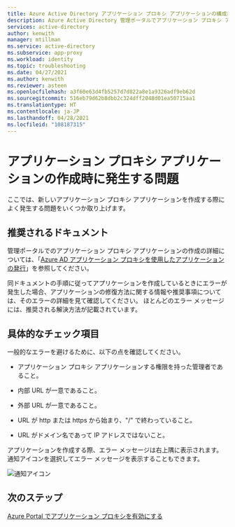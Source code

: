 ```yaml
---
title: Azure Active Directory アプリケーション プロキシ アプリケーションの構成に関する問題
description: Azure Active Directory 管理ポータルでアプリケーション プロキシ アプリケーションを作成する際に発生する問題のトラブルシューティング方法
services: active-directory
author: kenwith
manager: mtillman
ms.service: active-directory
ms.subservice: app-proxy
ms.workload: identity
ms.topic: troubleshooting
ms.date: 04/27/2021
ms.author: kenwith
ms.reviewer: asteen
ms.openlocfilehash: a3f60e63d4fb5257d7d822a8e1a9326adf9eb62d
ms.sourcegitcommit: 516eb79d62b8dbb2c324dff2048d01ea50715aa1
ms.translationtype: HT
ms.contentlocale: ja-JP
ms.lasthandoff: 04/28/2021
ms.locfileid: "108187315"
---
```

# <a name="problem-creating-an-application-proxy-application"></a>アプリケーション プロキシ アプリケーションの作成時に発生する問題 

ここでは、新しいアプリケーション プロキシ アプリケーションを作成する際によく発生する問題をいくつか取り上げます。

## <a name="recommended-documents"></a>推奨されるドキュメント 

管理ポータルでのアプリケーション プロキシ アプリケーションの作成の詳細については、「[Azure AD アプリケーション プロキシを使用したアプリケーションの発行](application-proxy-add-on-premises-application.md)」を参照してください。

同ドキュメントの手順に従ってアプリケーションを作成しているときにエラーが発生した場合、アプリケーションの修復方法に関する情報や推奨事項については、そのエラーの詳細を見て確認してください。 ほとんどのエラー メッセージには、推奨される解決方法が記載されています。 

## <a name="specific-things-to-check"></a>具体的なチェック項目

一般的なエラーを避けるために、以下の点を確認してください。

-   アプリケーション プロキシ アプリケーションする権限を持った管理者であること。

-   内部 URL が一意であること。

-   外部 URL が一意であること。

-   URL が http または https から始まり、"/" で終わっていること。

-   URL がドメイン名であって IP アドレスではないこと。

アプリケーションを作成する際、エラー メッセージは右上隅に表示されます。 通知アイコンを選択してエラー メッセージを表示することもできます。

   ![通知アイコン](./media/application-proxy-config-problem/error-message.png)

## <a name="next-steps"></a>次のステップ
[Azure Portal でアプリケーション プロキシを有効にする](application-proxy-add-on-premises-application.md)
